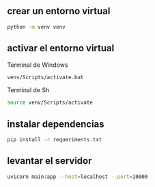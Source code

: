 ## crear un entorno virtual

```sh
python -m venv venv
```

## activar el entorno virtual

Terminal de Windows

```sh
venv/Scripts/activate.bat
```

Terminal de Sh

```sh
source venv/Scripts/activate
```

## instalar dependencias

```sh
pip install -r requeriments.txt
```

## levantar el servidor

```sh
uvicorn main:app --host=localhost --port=10000
```

